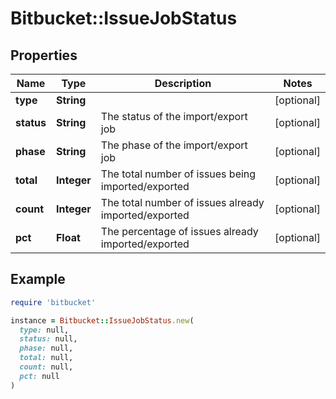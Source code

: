 # Bitbucket::IssueJobStatus

## Properties

| Name | Type | Description | Notes |
| ---- | ---- | ----------- | ----- |
| **type** | **String** |  | [optional] |
| **status** | **String** | The status of the import/export job | [optional] |
| **phase** | **String** | The phase of the import/export job | [optional] |
| **total** | **Integer** | The total number of issues being imported/exported | [optional] |
| **count** | **Integer** | The total number of issues already imported/exported | [optional] |
| **pct** | **Float** | The percentage of issues already imported/exported | [optional] |

## Example

```ruby
require 'bitbucket'

instance = Bitbucket::IssueJobStatus.new(
  type: null,
  status: null,
  phase: null,
  total: null,
  count: null,
  pct: null
)
```

